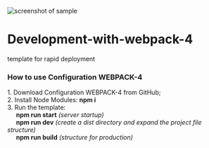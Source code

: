 ![screenshot of sample](http://images.constructionweb.ru/bgr_main.jpg)
<h1> Development-with-webpack-4</h1>
template for rapid deployment
<h3>How to use Configuration WEBPACK-4</h3>
<p></p>
1. Download Configuration WEBPACK-4 from GitHub;<br>
2. Install Node Modules: <b>npm i</b><br>
3. Run the template:<br>
      &nbsp;&nbsp;&nbsp;&nbsp;&nbsp;<b>npm run start</b> <i>(server startup)<br></i>
      &nbsp;&nbsp;&nbsp;&nbsp;&nbsp;<b>npm run dev</b> <i>(create a dist directory and expand the project file structure)</i><br>
      &nbsp;&nbsp;&nbsp;&nbsp;&nbsp;<b>npm run build</b> <i>(structure for production)</i>
